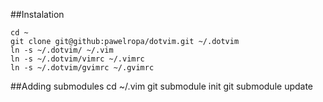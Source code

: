 ##Instalation

    cd ~
    git clone git@github:pawelropa/dotvim.git ~/.dotvim
    ln -s ~/.dotvim/ ~/.vim
    ln -s ~/.dotvim/vimrc ~/.vimrc
    ln -s ~/.dotvim/gvimrc ~/.gvimrc

##Adding submodules
    cd ~/.vim
    git submodule init
    git submodule update

